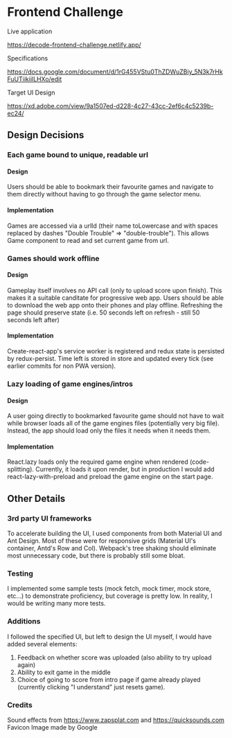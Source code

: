 # Frontend Challenge

Live application

<https://decode-frontend-challenge.netlify.app/>

Specifications

<https://docs.google.com/document/d/1rG455VStu0ThZDWuZBiy_5N3k7rHkFuUTiikiilLHXo/edit>

Target UI Design

<https://xd.adobe.com/view/9a1507ed-d228-4c27-43cc-2ef6c4c5239b-ec24/>

## Design Decisions

### Each game bound to unique, readable url

#### Design

Users should be able to bookmark their favourite games and navigate to them directly without having to go through the game selector menu.

#### Implementation

Games are accessed via a urlId (their name toLowercase and with spaces replaced by dashes "Double Trouble" => "double-trouble"). This allows Game component to read and set current game from url.

### Games should work offline

#### Design

Gameplay itself involves no API call (only to upload score upon finish). This makes it a suitable canditate for progressive web app. Users should be able to download the web app onto their phones and play offline. Refreshing the page should preserve state (i.e. 50 seconds left on refresh - still 50 seconds left after)

#### Implementation

Create-react-app's service worker is registered and redux state is persisted by redux-persist. Time left is stored in store and updated every tick (see earlier commits for non PWA version).

### Lazy loading of game engines/intros

#### Design

A user going directly to bookmarked favourite game should not have to wait while browser loads all of the game engines files (potentially very big file). Instead, the app should load only the files it needs when it needs them.

#### Implementation

React.lazy loads only the required game engine when rendered (code-splitting). Currently, it loads it upon render, but in production I would add react-lazy-with-preload and preload the game engine on the start page.

## Other Details

### 3rd party UI frameworks

To accelerate building the UI, I used components from both Material UI and Ant Design. Most of these were for responsive grids (Material UI's container, Antd's Row and Col). Webpack's tree shaking should eliminate most unnecessary code, but there is probably still some bloat.

### Testing

I implemented some sample tests (mock fetch, mock timer, mock store, etc...) to demonstrate proficiency, but coverage is pretty low. In reality, I would be writing many more tests.

### Additions

I followed the specified UI, but left to design the UI myself, I would have added several elements:

1. Feedback on whether score was uploaded (also ability to try upload again)
2. Ability to exit game in the middle
3. Choice of going to score from intro page if game already played (currently clicking "I understand" just resets game).

### Credits

Sound effects from <https://www.zapsplat.com> and <https://quicksounds.com>
Favicon Image made by Google
